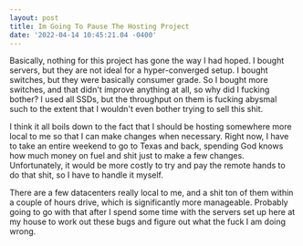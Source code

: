 ```yaml
--- 
layout: post 
title: Im Going To Pause The Hosting Project 
date: '2022-04-14 10:45:21.04 -0400' 
--- 
```

Basically, nothing for this project has gone the way I had hoped. I bought servers, but they are not ideal for a 
hyper-converged setup. I bought switches, but they were basically consumer grade. So I bought more switches, and 
that didn't improve anything at all, so why did I fucking bother? I used all SSDs, but the throughput on them is 
fucking abysmal such to the extent that I wouldn't even bother trying to sell this shit. 

I think it all boils down to the fact that I should be hosting somewhere more local to me so that I can make 
changes when necessary. Right now, I have to take an entire weekend to go to Texas and back, spending God knows 
how much money on fuel and shit just to make a few changes. Unfortunately, it would be more costly to try and 
pay the remote hands to do that shit, so I have to handle it myself.

There are a few datacenters really local to me, and a shit ton of them within a couple of hours drive, which is 
significantly more manageable. Probably going to go with that after I spend some time with the servers set up 
here at my house to work out these bugs and figure out what the fuck I am doing wrong. 
